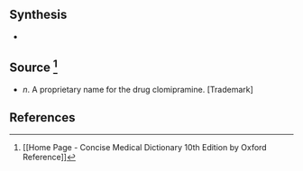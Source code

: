 ## Synthesis
- 
## Source [^1]
- $n$. A proprietary name for the drug clomipramine. \[Trademark]
## References

[^1]: [[Home Page - Concise Medical Dictionary 10th Edition by Oxford Reference]]